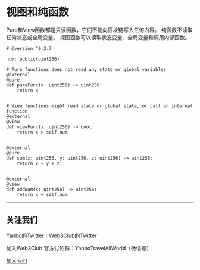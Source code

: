 # 视图和纯函数
Pure和View函数都是只读函数，它们不能向区块链写入任何内容。
纯函数不读取任何状态或全局变量。
视图函数可以读取状态变量、全局变量和调用内部函数。


```
# @version ^0.3.7

num: public(uint256)

# Pure functions does not read any state or global variables
@external
@pure
def pureFunc(x: uint256) -> uint256:
    return x


# View functions might read state or global state, or call an internal function
@external
@view
def viewFunc(x: uint256) -> bool:
    return x > self.num


@external
@pure
def sum(x: uint256, y: uint256, z: uint256) -> uint256:
    return x + y + z


@external
@view
def addNum(x: uint256) -> uint256:
    return x + self.num
```


---
## 关注我们
[Yanbo的Twitter](https://twitter.com/YanboOfficial)｜[Web3Club的Twitter](https://twitter.com/Web3ClubCN)

加入Web3Club 官方讨论群：YanboTravelAllWorld（微信号）

[加入我们](https://github.com/Web3-Club/Intro./blob/main/Join%20club.md)
